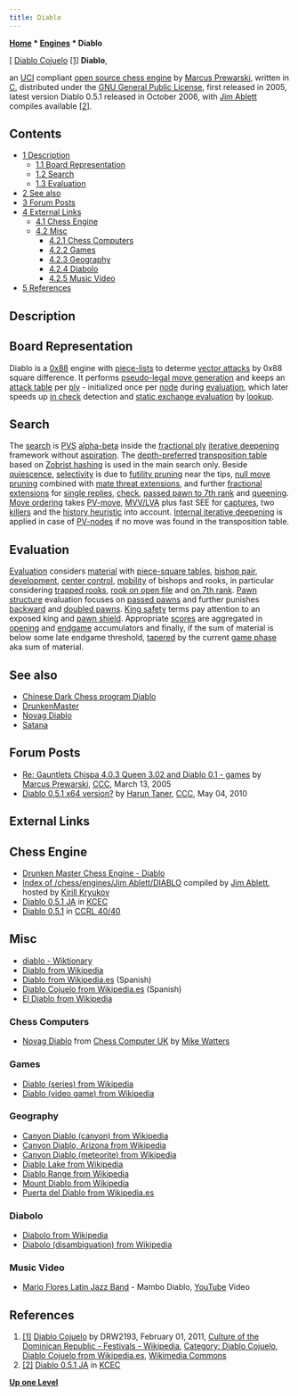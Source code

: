 ```yaml
---
title: Diablo
---
```

**[Home](Home "Home") * [Engines](Engines "Engines") * Diablo**

\[ [Diablo Cojuelo](https://en.wikipedia.org/wiki/Dominican_Carnival_%28Dominican_Republic%29#Characters) <a id="cite-note-1" href="#cite-ref-1">[1]</a>
**Diablo**,

an [UCI](UCI "UCI") compliant [open source chess engine](Category:Open_Source "Category:Open Source") by [Marcus Prewarski](Marcus_Prewarski "Marcus Prewarski"), written in [C](C "C"),
distributed under the [GNU General Public License](Free_Software_Foundation#GPL "Free Software Foundation"), first released in 2005, latest version Diablo 0.5.1 released in October 2006, with [Jim Ablett](Jim_Ablett "Jim Ablett") compiles available <a id="cite-note-2" href="#cite-ref-2">[2]</a>.

## Contents

- [1 Description](#description)
  - [1.1 Board Representation](#board-representation)
  - [1.2 Search](#search)
  - [1.3 Evaluation](#evaluation)
- [2 See also](#see-also)
- [3 Forum Posts](#forum-posts)
- [4 External Links](#external-links)
  - [4.1 Chess Engine](#chess-engine)
  - [4.2 Misc](#misc)
    - [4.2.1 Chess Computers](#chess-computers)
    - [4.2.2 Games](#games)
    - [4.2.3 Geography](#geography)
    - [4.2.4 Diabolo](#diabolo)
    - [4.2.5 Music Video](#music-video)
- [5 References](#references)

## Description

## Board Representation

Diablo is a [0x88](0x88 "0x88") engine with [piece-lists](Piece-Lists "Piece-Lists") to determe [vector attacks](Vector_Attacks "Vector Attacks") by 0x88 square difference.
It performs [pseudo-legal move generation](Move_Generation#PseudoLegal "Move Generation") and keeps an [attack table](Attack_and_Defend_Maps "Attack and Defend Maps") per [ply](Ply "Ply") - initialized once per [node](Node "Node") during [evaluation](Evaluation "Evaluation"), which later speeds up [in check](Check "Check") detection and [static exchange evaluation](Static_Exchange_Evaluation "Static Exchange Evaluation") by [lookup](Attack_and_Defend_Maps#EDsLookup "Attack and Defend Maps").

## Search

The [search](Search "Search") is [PVS](Principal_Variation_Search "Principal Variation Search") [alpha-beta](Alpha-Beta "Alpha-Beta") inside the [fractional ply](Depth#FractionalPlies "Depth") [iterative deepening](Iterative_Deepening "Iterative Deepening") framework without [aspiration](Aspiration_Windows "Aspiration Windows").
The [depth-preferred](Transposition_Table#ReplacementStrategies "Transposition Table") [transposition table](Transposition_Table "Transposition Table") based on [Zobrist hashing](Zobrist_Hashing "Zobrist Hashing") is used in the main search only. Beside [quiescence](Quiescence_Search "Quiescence Search"), [selectivity](Selectivity "Selectivity") is due to [futility pruning](Futility_Pruning "Futility Pruning") near the tips, [null move pruning](Null_Move_Pruning "Null Move Pruning") combined with [mate threat extensions](Mate_Threat_Extensions "Mate Threat Extensions"), and further [fractional extensions](Extensions#FractionalExtensions "Extensions") for [single replies](One_Reply_Extensions "One Reply Extensions"), [check](Check_Extensions "Check Extensions"), [passed pawn to 7th rank](Passed_Pawn_Extensions "Passed Pawn Extensions") and [queening](Promotions "Promotions"). [Move ordering](Move_Ordering "Move Ordering") takes [PV-move](PV-Move "PV-Move"), [MVV/LVA](MVV-LVA "MVV-LVA") plus fast SEE for [captures](Captures "Captures"), two [killers](Killer_Move "Killer Move") and the [history heuristic](History_Heuristic "History Heuristic") into account. [Internal iterative deepening](Internal_Iterative_Deepening "Internal Iterative Deepening") is applied in case of [PV-nodes](Node_Types#PV "Node Types") if no move was found in the transposition table.

## Evaluation

[Evaluation](Evaluation "Evaluation") considers [material](Material "Material") with [piece-square tables](Piece-Square_Tables "Piece-Square Tables"), [bishop pair](Bishop_Pair "Bishop Pair"), [development](Development "Development"), [center control](Center_Control "Center Control"), [mobility](Mobility "Mobility") of bishops and rooks, in particular considering [trapped rooks](Trapped_Pieces "Trapped Pieces"), [rook on open file](Rook_on_Open_File "Rook on Open File") and [on 7th rank](index.php?title=Rook_On_Seventh&action=edit&redlink=1 "Rook On Seventh (page does not exist)"). [Pawn structure](Pawn_Structure "Pawn Structure") evaluation focuses on [passed pawns](Passed_Pawn "Passed Pawn") and further punishes [backward](Backward_Pawn "Backward Pawn") and [doubled pawns](Doubled_Pawn "Doubled Pawn").
[King safety](King_Safety "King Safety") terms pay attention to an exposed king and [pawn shield](King_Safety#PawnShield "King Safety"). Appropriate [scores](Score "Score") are aggregated in [opening](Opening "Opening") and [endgame](Endgame "Endgame") accumulators and finally, if the sum of material is below some late endgame threshold, [tapered](Tapered_Eval "Tapered Eval") by the current [game phase](Game_Phases "Game Phases") aka sum of material.

## See also

- [Chinese Dark Chess program Diablo](Chinese_Dark_Chess "Chinese Dark Chess")
- [DrunkenMaster](DrunkenMaster "DrunkenMaster")
- [Novag Diablo](index.php?title=Novag_Diablo&action=edit&redlink=1 "Novag Diablo (page does not exist)")
- [Satana](Satana "Satana")

## Forum Posts

- [Re: Gauntlets Chispa 4.0.3 Queen 3.02 and Diablo 0.1 - games](https://www.stmintz.com/ccc/index.php?id=417516) by [Marcus Prewarski](Marcus_Prewarski "Marcus Prewarski"), [CCC](CCC "CCC"), March 13, 2005
- [Diablo 0.5.1 x64 version?](http://www.talkchess.com/forum/viewtopic.php?t=34138) by [Harun Taner](Harun_Taner "Harun Taner"), [CCC](CCC "CCC"), May 04, 2010

## External Links

## Chess Engine

- [Drunken Master Chess Engine - Diablo](http://www.geocities.ws/prewarski/)
- [Index of /chess/engines/Jim Ablett/DIABLO](http://kirr.homeunix.org/chess/engines/Jim%20Ablett/DIABLO/) compiled by [Jim Ablett](Jim_Ablett "Jim Ablett"), hosted by [Kirill Kryukov](Kirill_Kryukov "Kirill Kryukov")
- [Diablo 0.5.1 JA](http://kirill-kryukov.com/chess/kcec/cgi/engine_details.cgi?print=Details&each_game=1&eng=Diablo%200.5.1%20JA) in [KCEC](KCEC "KCEC")
- [Diablo 0.5.1](http://www.computerchess.org.uk/ccrl/4040/cgi/engine_details.cgi?print=Details&eng=Diablo%200.5.1) in [CCRL 40/40](CCRL "CCRL")

## Misc

- [diablo - Wiktionary](https://en.wiktionary.org/wiki/diablo)
- [Diablo from Wikipedia](https://en.wikipedia.org/wiki/Diablo)
- [Diablo from Wikipedia.es](https://es.wikipedia.org/wiki/Diablo) (Spanish)
- [Diablo Cojuelo from Wikipedia.es](https://es.wikipedia.org/wiki/Diablo_Cojuelo) (Spanish)
- [El Diablo from Wikipedia](https://en.wikipedia.org/wiki/El_Diablo)

### Chess Computers

- [Novag Diablo](http://www.chesscomputeruk.com/html/novag_diablo.html) from [Chess Computer UK](http://www.chesscomputeruk.com/index.html) by [Mike Watters](Mike_Watters "Mike Watters")

### Games

- [Diablo (series) from Wikipedia](https://en.wikipedia.org/wiki/Diablo_%28series%29)
- [Diablo (video game) from Wikipedia](https://en.wikipedia.org/wiki/Diablo_%28video_game%29)

### Geography

- [Canyon Diablo (canyon) from Wikipedia](https://en.wikipedia.org/wiki/Canyon_Diablo_%28canyon%29)
- [Canyon Diablo, Arizona from Wikipedia](https://en.wikipedia.org/wiki/Canyon_Diablo,_Arizona)
- [Canyon Diablo (meteorite) from Wikipedia](https://en.wikipedia.org/wiki/Canyon_Diablo_%28meteorite%29)
- [Diablo Lake from Wikipedia](https://en.wikipedia.org/wiki/Diablo_Lake)
- [Diablo Range from Wikipedia](https://en.wikipedia.org/wiki/Diablo_Range)
- [Mount Diablo from Wikipedia](https://en.wikipedia.org/wiki/Mount_Diablo)
- [Puerta del Diablo from Wikipedia.es](http://es.wikipedia.org/wiki/Puerta_del_Diablo)

### Diabolo

- [Diabolo from Wikipedia](https://en.wikipedia.org/wiki/Diabolo)
- [Diabolo (disambiguation) from Wikipedia](https://en.wikipedia.org/wiki/Diabolo_%28disambiguation%29)

### Music Video

- [Mario Flores Latin Jazz Band](http://mariofloreslatinmusic.com/aboutus.html) - Mambo Diablo, [YouTube](https://en.wikipedia.org/wiki/YouTube) Video

## References

1. <a id="cite-ref-1" href="#cite-note-1">[1]</a> [Diablo Cojuelo](https://commons.wikimedia.org/wiki/File:Cojuelo03.JPG) by DRW2193, February 01, 2011, [Culture of the Dominican Republic - Festivals - Wikipedia](https://en.wikipedia.org/wiki/Culture_of_the_Dominican_Republic#Festivals), [Category: Diablo Cojuelo](http://commons.wikimedia.org/wiki/Category:Diablo_Cojuelo), [Diablo Cojuelo from Wikipedia.es](https://es.wikipedia.org/wiki/Diablo_Cojuelo), [Wikimedia Commons](https://en.wikipedia.org/wiki/Wikimedia_Commons)
1. <a id="cite-ref-2" href="#cite-note-2">[2]</a> [Diablo 0.5.1 JA](http://kirill-kryukov.com/chess/kcec/cgi/engine_details.cgi?print=Details&each_game=1&eng=Diablo%200.5.1%20JA) in [KCEC](KCEC "KCEC")

**[Up one Level](Engines "Engines")**

